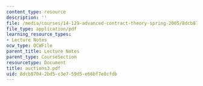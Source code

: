 ```yaml
---
content_type: resource
description: ''
file: /media/courses/14-129-advanced-contract-theory-spring-2005/8dcb87042bd5c3e759d5e66bf7e8cfdb_auctions3.pdf
file_type: application/pdf
learning_resource_types:
- Lecture Notes
ocw_type: OCWFile
parent_title: Lecture Notes
parent_type: CourseSection
resourcetype: Document
title: auctions3.pdf
uid: 8dcb8704-2bd5-c3e7-59d5-e66bf7e8cfdb
---
```

